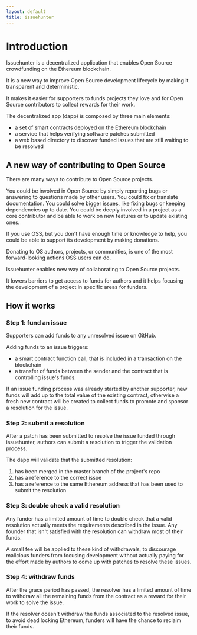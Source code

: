 ```yaml
---
layout: default
title: issuehunter
---
```


# Introduction

Issuehunter is a decentralized application that enables Open Source crowdfunding
on the Ethereum blockchain.

It is a new way to improve Open Source development lifecycle by making it
transparent and deterministic.

It makes it easier for supporters to funds projects they love and for Open
Source contributors to collect rewards for their work.

The decentralized app (dapp) is composed by three main elements:

* a set of smart contracts deployed on the Ethereum blockchain
* a service that helps verifying software patches submitted
* a web based directory to discover funded issues that are still waiting to be
  resolved

## A new way of contributing to Open Source

There are many ways to contribute to Open Source projects.

You could be involved in Open Source by simply reporting bugs or answering to
questions made by other users. You could fix or translate documentation. You
could solve bigger issues, like fixing bugs or keeping dependencies up to date.
You could be deeply involved in a project as a core contributor and be able to
work on new features or to update existing ones.

If you use OSS, but you don't have enough time or knowledge to help, you could
be able to support its development by making donations.

Donating to OS authors, projects, or communities, is one of the most
forward-looking actions OSS users can do.

Issuehunter enables new way of collaborating to Open Source projects.

It lowers barriers to get access to funds for authors and it helps focusing the
development of a project in specific areas for funders.

## How it works

### Step 1: fund an issue

Supporters can add funds to any unresolved issue on GitHub.

Adding funds to an issue triggers:

* a smart contract function call, that is included in a transaction on the
  blockchain
* a transfer of funds between the sender and the contract that is controlling
  issue's funds.

If an issue funding process was already started by another supporter, new funds
will add up to the total value of the existing contract, otherwise a fresh new
contract will be created to collect funds to promote and sponsor a resolution
for the issue.

### Step 2: submit a resolution

After a patch has been submitted to resolve the issue funded through
issuehunter, authors can submit a resolution to trigger the validation process.

The dapp will validate that the submitted resolution:

1. has been merged in the master branch of the project's repo
1. has a reference to the correct issue
1. has a reference to the same Ethereum address that has been used to submit the
  resolution

### Step 3: double check a valid resolution

Any funder has a limited amount of time to double check that a valid resolution
actually meets the requirements described in the issue. Any founder that isn't
satisfied with the resolution can withdraw most of their funds.

A small fee will be applied to these kind of withdrawals, to discourage
malicious funders from focusing development without actually paying for the
effort made by authors to come up with patches to resolve these issues.

### Step 4: withdraw funds

After the grace period has passed, the resolver has a limited amount of time to
withdraw all the remaining funds from the contract as a reward for their work to
solve the issue.

If the resolver doesn't withdraw the funds associated to the resolved issue, to
avoid dead locking Ethereum, funders will have the chance to reclaim their
funds.
